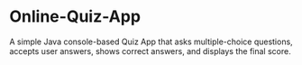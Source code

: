 # Online-Quiz-App
A simple Java console-based Quiz App that asks multiple-choice questions, accepts user answers, shows correct answers, and displays the final score.

